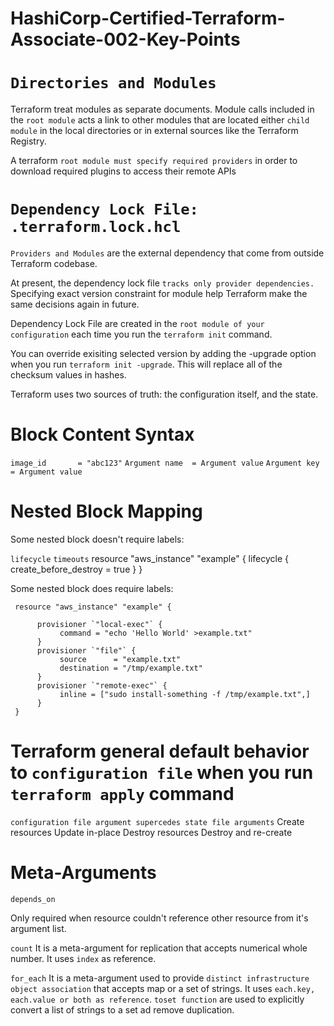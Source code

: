 # HashiCorp-Certified-Terraform-Associate-002-Key-Points

# `Directories and Modules`

Terraform treat modules as separate documents. Module calls included in the `root module` acts a link to other modules that are located either `child module` in the local directories or in external sources like the Terraform Registry.

A terraform `root module must specify required providers` in order to download required plugins to access their remote APIs

# `Dependency Lock File: .terraform.lock.hcl`

`Providers and Modules` are the external dependency that come from outside Terraform codebase.

At present, the dependency lock file `tracks only provider dependencies.` Specifying exact version constraint for module help Terraform make the same decisions again in future.

Dependency Lock File are created in the `root module of your configuration` each time you run the `terraform init` command.

You can override exisiting selected version by adding the -upgrade option when you run `terraform init -upgrade`. This will replace all of the checksum values in hashes.

Terraform uses two sources of truth: the configuration itself, and the state.

# Block Content Syntax

`image_id       = "abc123"`
`Argument name  = Argument value`
`Argument key   = Argument value`

# Nested Block Mapping

Some nested block doesn't require labels:

`lifecycle`
`timeouts`
     resource "aws_instance" "example" {
          lifecycle {
               create_before_destroy = true
          }
     }

Some nested block does require labels:

     resource "aws_instance" "example" {

          provisioner `"local-exec"` {
               command = "echo 'Hello World' >example.txt"
          }
          provisioner `"file"` {
               source      = "example.txt"
               destination = "/tmp/example.txt"
          }
          provisioner `"remote-exec"` {
               inline = ["sudo install-something -f /tmp/example.txt",]
          }
     }

# Terraform general default behavior to `configuration file` when you run `terraform apply` command

`configuration file argument supercedes state file arguments`
Create resources 
Update in-place
Destroy resources 
Destroy and re-create


# Meta-Arguments

`depends_on`

Only required when resource couldn't reference other resource from it's argument list.

`count`
It is a meta-argument for replication that accepts numerical whole number. It uses `index` as reference.

`for_each`
It is a meta-argument used to provide `distinct infrastructure object association` that accepts map or a set of strings. It uses `each.key, each.value or both as reference`.
`toset function` are used to explicitly convert a list of strings to a set ad remove duplication.

